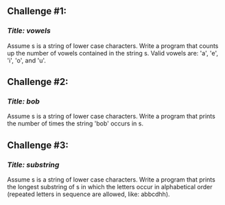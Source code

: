 <b><h2>Challenge #1:</h2></b>
<h3><i>Title: vowels</i></h3>

Assume s is a string of lower case characters.
Write a program that counts up the number of vowels contained in the string s. Valid vowels are: 'a', 'e', 'i', 'o', and 'u'.

<b><h2>Challenge #2:</h2></b>
<h3><i>Title: bob</i></h3>

Assume s is a string of lower case characters.
Write a program that prints the number of times the string 'bob' occurs in s.

<b><h2>Challenge #3:</h2></b>
<h3><i>Title: substring</i></h3>

Assume s is a string of lower case characters.
Write a program that prints the longest substring of s in which the letters occur in alphabetical order (repeated letters in sequence are allowed, like: abbcdhh).
